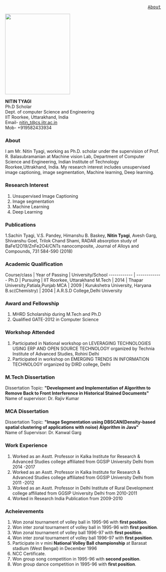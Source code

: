 <a href="#About" class="ui-btn ui-shadow ui-corner-all ui-btn-inline ui-mini" style="float:right"><pre>About</pre></a>
<img src="https://balarsgroup.github.io/Machine%20Vision%20Lab,%20IITR_files/20Nitin.jpg" width="210" height="260" /><br/>

**NITIN TYAGI**<br/>
Ph.D Scholar<br/> 
Dept. of computer Science and Engineering<br/>
IIT Roorkee, Uttarakhand, India<br/>
Email- nitin_t@cs.iitr.ac.in<br/>
Mob- +919582433934<br/>

### About
I am Mr. Nitin Tyagi, working as Ph.D. scholar under the supervision of Prof. R. Balasubramanian at Machine vision Lab, Department of Computer Science and Engineering, Indian Institute of Technology Roorkee,Uttrakhand, India. My research interest includes unsupervised image captioning, image segmentation, Machine learning, Deep learning.

### Research Interest
1. Unsupervised Image Captioning
2. Image segmentation
3. Machine Learning
4. Deep Learning

### Publications
1.Sachin Tyagi, V.S. Pandey, Himanshu B. Baskey, **Nitin Tyagi**, Avesh Garg, Shivanshu Goel, Trilok Chand Shami, RADAR absorption study of BaFe12O19/ZnFe2O4/CNTs nanocomposite, Journal of Alloys and Compounds, 731 584-590 (2018)

### Academic Qualification

Course/class |  Year of Passing | University/School
------------ | -------------
Ph.D | Pursuing | IIT Roorkee, Uttarakhand
M.Tech | 2014 | Thapar University,Patiala,Punjab
MCA | 2009 | Kurukshetra University, Haryana
B.sc(Chemistry) | 2004 | A.R.S.D College,Delhi University

### Award and Fellowship
1. MHRD Scholarship during M.Tech and Ph.D
2. Qualified GATE-2012 in Computer Science

### Workshop Attended
1. Participated in National workshop on LEVERAGING TECHNOLOGIES USING ERP AND OPEN SOURCE TECHNOLOGY organized by Technia Institute of Advanced Studies, Rohini Delhi
2. Participated in workshop on EMERGING TRENDS IN INFORMATION TECHNOLOGY organized by DIRD college, Delhi

### M.Tech Dissertation
Dissertation Topic: **"Development and Implementation of Algorithm to Remove Back to Front Interference in Historical Stained Documents"**<br/>
Name of supervisor:  Dr. Rajiv Kumar

### MCA Dissertation
Dissertation Topic: **"Image Segmentation using DBSCAN(Density-based spatial clustering of applications with noise) Algorithm in Java"**<br/>
Name of Supervisor: Dr. Kanwal Garg

### Work Experience
1. Worked as an Asstt. Professor in Kalka Institute for Research & Advanced Studies college affiliated from GGSIP University Delhi from 2014 -2017
2. Worked as an Asstt. Professor in Kalka Institute for Research & Advanced Studies college affiliated from GGSIP University Delhi from 2011 -2012
3. Worked as an Asstt. Professor in Delhi Institute of Rural Development college affiliated from GGSIP University Delhi from 2010-2011
4. Worked in Research India Publication from 2009-2010

### Acheievements
1. Won zonal tournament of volley ball in 1995-96 with **first position**.
2. Won inter zonal tournament of volley ball in 1995-96 with **first position**.
3. Won zonal tournament of volley ball 1996-97 with **first position**.
4. Won inter zonal tournament of volley ball 1996-97 with **first position**.
5. Participate in v mini **National Volley Ball championship** at Barasat stadium (West Bengal) in December 1996
6. NCC Certificate.
7. Won group song competition in 1995-96 with **second position**.
8. Won  group dance competition in 1995-96 with **first position**.




